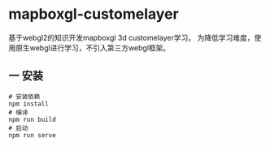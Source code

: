 # mapboxgl-customelayer 
基于webgl2的知识开发mapboxgl 3d customelayer学习。
为降低学习难度，使用原生webgl进行学习，不引入第三方webgl框架。

## 一 安装

```
# 安装依赖
npm install
# 编译
npm run build
# 启动
npm run serve
```